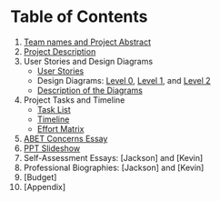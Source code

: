 # Table of Contents
1. [Team names and Project Abstract](Project-Abstract.md)
2. [Project Description](Project-Description.md)
3. User Stories and Design Diagrams
    * [User Stories](Assignments/User-Stories.md)
    * Design Diagrams: [Level 0](Assignments/DesignDiagrams/images/DesignD0.png), [Level 1](Assignments/DesignDiagrams/images/DesignD1.png), and [Level 2](Assignments/DesignDiagrams/images/DesignD2.png) 
    * [Description of the Diagrams](Assignments/DesignDiagrams/Design-Diagrams.md)
4. Project Tasks and Timeline
    * [Task List](Assignments/Tasks/Tasklist.md)
    * [Timeline](Assignments/Tasks/Timeline.md)
    * [Effort Matrix](Assignments/Tasks/EffortMatrix.md)
5. [ABET Concerns Essay](Assignments/Essays/Constraints_Essay.pdf)
6. [PPT Slideshow](Assignments/Senior-Proejct-Presentation_MediStore-Manager.pdf)
7. Self-Assessment Essays: [Jackson] and [Kevin]
8. Professional Biographies: [Jackson] and [Kevin] 
9. [Budget]
10. [Appendix]

